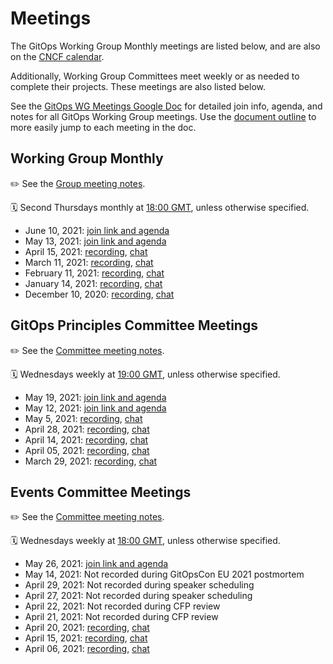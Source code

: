 # Meetings

The GitOps Working Group Monthly meetings are listed below, and are also on the [CNCF calendar](https://www.cncf.io/calendar/).

Additionally, Working Group Committees meet weekly or as needed to complete their projects.
These meetings are also listed below.

See the [GitOps WG Meetings
Google Doc](https://docs.google.com/document/d/1hxifmCdOV5_FbKloDJRWZQHq0ge-trXJKF-BgV4wHVk/) for detailed join info, agenda, and notes for all GitOps Working Group meetings.
Use the [document outline](https://support.google.com/docs/answer/6367684) to more easily jump to each meeting in the doc.

## Working Group Monthly

✏️ See the [Group meeting notes](https://docs.google.com/document/d/1hxifmCdOV5_FbKloDJRWZQHq0ge-trXJKF-BgV4wHVk/edit#heading=h.94vl69f1t8ph).

🗓 Second Thursdays monthly at [18:00 GMT](https://greenwichmeantime.com/time-gadgets/time-zone-converter/), unless otherwise specified.

- June 10, 2021: [join link and agenda](https://docs.google.com/document/d/1hxifmCdOV5_FbKloDJRWZQHq0ge-trXJKF-BgV4wHVk/edit#heading=h.v6mtcpwbglcp)
- May 13, 2021: [join link and agenda](https://docs.google.com/document/d/1hxifmCdOV5_FbKloDJRWZQHq0ge-trXJKF-BgV4wHVk/edit#heading=h.lq3s56hyydm0)
- April 15, 2021: [recording](https://www.youtube.com/watch?v=c_GqwvP5Wqw&list=PLXOML2VBdIo4-biBmCbfNkP0ywF0f5mau&index=5), [chat](meetings/monthly/2021-04-15-chat.txt)
- March 11, 2021: [recording](https://www.youtube.com/watch?v=P5Ib1CubO54&list=PLXOML2VBdIo4-biBmCbfNkP0ywF0f5mau&index=4), [chat](meetings/monthly/2021-03-11-chat.txt)
- February 11, 2021: [recording](https://www.youtube.com/watch?v=NilaC6Jhq_8&list=PLXOML2VBdIo4-biBmCbfNkP0ywF0f5mau&index=3), [chat](meetings/monthly/2021-02-11-chat.txt)
- January 14, 2021: [recording](https://www.youtube.com/watch?v=JypiRn8HTbw&list=PLXOML2VBdIo4-biBmCbfNkP0ywF0f5mau&index=2), [chat](meetings/monthly/2021-01-14-chat.txt)
- December 10, 2020: [recording](https://www.youtube.com/watch?v=LnzIE6tDfbQ&list=PLXOML2VBdIo4-biBmCbfNkP0ywF0f5mau&index=1), [chat](meetings/monthly/2020-12-10-chat.txt)

## GitOps Principles Committee Meetings

✏️ See the [Committee meeting notes](https://docs.google.com/document/d/1hxifmCdOV5_FbKloDJRWZQHq0ge-trXJKF-BgV4wHVk/edit#heading=h.kr2ebmvnmiq7).

🗓 Wednesdays weekly at [19:00 GMT](https://greenwichmeantime.com/time-gadgets/time-zone-converter/), unless otherwise specified.

- May 19, 2021: [join link and agenda](https://docs.google.com/document/d/1hxifmCdOV5_FbKloDJRWZQHq0ge-trXJKF-BgV4wHVk/edit#heading=h.hb979iyzq4qb)
- May 12, 2021: [join link and agenda](https://docs.google.com/document/d/1hxifmCdOV5_FbKloDJRWZQHq0ge-trXJKF-BgV4wHVk/edit#heading=h.i3p0vl1o0vv)
- May 5, 2021: [recording](https://www.youtube.com/watch?v=PtxZHUJWtRk&list=PLXOML2VBdIo6XfUTaIbanBN2fIDEyR25s&index=5&ab_channel=CNCFGitOpsWorkingGroup), [chat](meetings/committee-principles/2021-05-05-chat.txt)
- April 28, 2021: [recording](https://www.youtube.com/watch?v=Djr8M8kLTXg&list=PLXOML2VBdIo6XfUTaIbanBN2fIDEyR25s&index=5&ab_channel=CNCFGitOpsWorkingGroup), [chat](meetings/committee-principles/2021-04-28-chat.txt)
- April 14, 2021: [recording](https://www.youtube.com/watch?v=zWxAZuHNGYM&list=PLXOML2VBdIo6XfUTaIbanBN2fIDEyR25s&index=3), [chat](meetings/committee-principles/2021-04-14-chat.txt)
- April 05, 2021: [recording](https://www.youtube.com/watch?v=SGcSRTWnT3k&list=PLXOML2VBdIo6XfUTaIbanBN2fIDEyR25s&index=2), [chat](meetings/committee-principles/2021-04-05-chat.txt)
- March 29, 2021: [recording](https://www.youtube.com/watch?v=2VpbWrKjDkQ&list=PLXOML2VBdIo6XfUTaIbanBN2fIDEyR25s&index=1), [chat](meetings/committee-principles/2021-03-29-chat.txt)

## Events Committee Meetings

✏️ See the [Committee meeting notes](https://docs.google.com/document/d/1hxifmCdOV5_FbKloDJRWZQHq0ge-trXJKF-BgV4wHVk/edit#heading=h.qeurskf1lqn).

🗓 Wednesdays weekly at [18:00 GMT](https://greenwichmeantime.com/time-gadgets/time-zone-converter/), unless otherwise specified.

- May 26, 2021: [join link and agenda](https://docs.google.com/document/d/1hxifmCdOV5_FbKloDJRWZQHq0ge-trXJKF-BgV4wHVk/edit#heading=h.3tmx4zqkuj67)
- May 14, 2021: Not recorded during GitOpsCon EU 2021 postmortem
- April 29, 2021: Not recorded during speaker scheduling
- April 27, 2021: Not recorded during speaker scheduling
- April 22, 2021: Not recorded during CFP review
- April 21, 2021: Not recorded during CFP review
- April 20, 2021: [recording](https://www.youtube.com/watch?v=V0qelLe3Xrs&list=PLXOML2VBdIo47l-Kr0LpZFNbZcL97tnex&index=3&ab_channel=CNCFGitOpsWorkingGroup), [chat](meetings/committee-gitopscon/2021-04-20-chat.txt)
- April 15, 2021: [recording](https://www.youtube.com/watch?v=lwX5MBS1mk8&list=PLXOML2VBdIo47l-Kr0LpZFNbZcL97tnex&index=2), [chat](meetings/committee-gitopscon/2021-04-15-chat.txt)
- April 06, 2021: [recording](https://www.youtube.com/watch?v=qNplG7Rw-YU&list=PLXOML2VBdIo47l-Kr0LpZFNbZcL97tnex&index=1), [chat](meetings/committee-gitopscon/2021-04-06-chat.txt)
